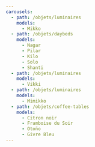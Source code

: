 ```yaml
---
carousels:
  - path: /objets/luminaires
    models:
      - Mikko
  - path: /objets/daybeds
    models:
      - Nagar
      - Pilar
      - Kilo
      - Solo
      - Shanti
  - path: /objets/luminaires
    models:
      - Vikki
  - path: /objets/luminaires
    models:
      - Mimikko
  - path: /objets/coffee-tables
    models:
      - Citron noir
      - Framboise du Soir
      - Otoño
      - Givre Bleu
---
```

